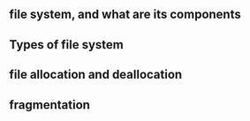 	
## file system, and what are its components

## Types of file system

## file allocation and deallocation

## fragmentation